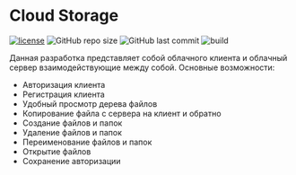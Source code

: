 # Cloud Storage

[![license](https://img.shields.io/github/license/freeWind6/cloud-storage-freewind)](https://github.com/FreeWind6/cloud-storage-freewind/blob/master/LICENSE.md)
![GitHub repo size](https://img.shields.io/github/repo-size/freeWind6/cloud-storage-freewind)
![GitHub last commit](https://img.shields.io/github/last-commit/freewind6/cloud-storage-freewind)
![build](https://img.shields.io/badge/build-passing-green)

Данная разработка представляет собой облачного клиента и облачный сервер взаимодействующие между собой.
Основные возможности: 
* Авторизация клиента
* Регистрация клиента
* Удобный просмотр дерева файлов
* Копирование файла с сервера на клиент и обратно
* Создание файлов и папок
* Удаление файлов и папок
* Переименование файлов и папок
* Открытие файлов
* Сохранение авторизации
